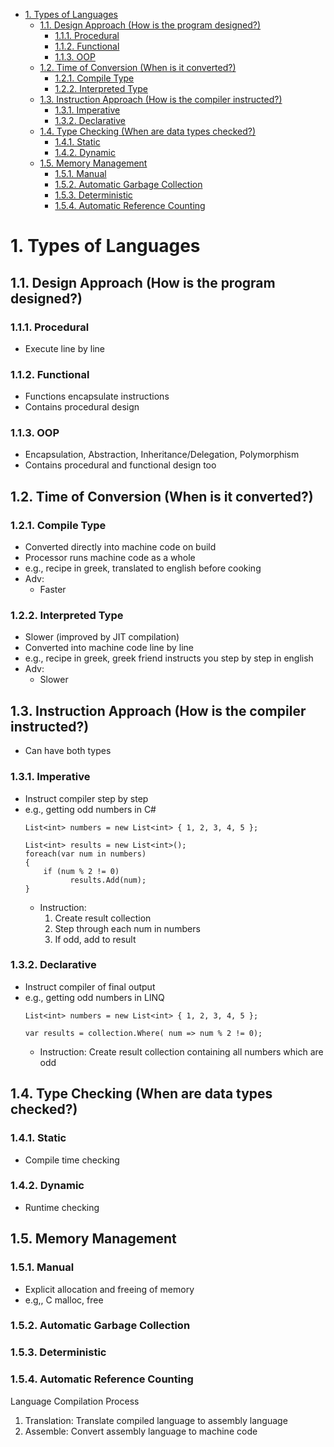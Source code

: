 - [1. Types of Languages](#1-types-of-languages)
  - [1.1. Design Approach (How is the program designed?)](#11-design-approach-how-is-the-program-designed)
    - [1.1.1. Procedural](#111-procedural)
    - [1.1.2. Functional](#112-functional)
    - [1.1.3. OOP](#113-oop)
  - [1.2. Time of Conversion (When is it converted?)](#12-time-of-conversion-when-is-it-converted)
    - [1.2.1. Compile Type](#121-compile-type)
    - [1.2.2. Interpreted Type](#122-interpreted-type)
  - [1.3. Instruction Approach (How is the compiler instructed?)](#13-instruction-approach-how-is-the-compiler-instructed)
    - [1.3.1. Imperative](#131-imperative)
    - [1.3.2. Declarative](#132-declarative)
  - [1.4. Type Checking (When are data types checked?)](#14-type-checking-when-are-data-types-checked)
    - [1.4.1. Static](#141-static)
    - [1.4.2. Dynamic](#142-dynamic)
  - [1.5. Memory Management](#15-memory-management)
    - [1.5.1. Manual](#151-manual)
    - [1.5.2. Automatic Garbage Collection](#152-automatic-garbage-collection)
    - [1.5.3. Deterministic](#153-deterministic)
    - [1.5.4. Automatic Reference Counting](#154-automatic-reference-counting)

# 1. Types of Languages

## 1.1. Design Approach (How is the program designed?)
### 1.1.1. Procedural
- Execute line by line
### 1.1.2. Functional
- Functions encapsulate instructions
- Contains procedural design
### 1.1.3. OOP
- Encapsulation, Abstraction, Inheritance/Delegation, Polymorphism
- Contains procedural and functional design too

## 1.2. Time of Conversion (When is it converted?)
### 1.2.1. Compile Type
- Converted directly into machine code on build 
- Processor runs machine code as a whole
- e.g., recipe in greek, translated to english before cooking
- Adv:
  - Faster
### 1.2.2. Interpreted Type
- Slower (improved by JIT compilation)
- Converted into machine code line by line  
- e.g., recipe in greek, greek friend instructs you step by step in english
- Adv:
  - Slower

## 1.3. Instruction Approach (How is the compiler instructed?)
- Can have both types
### 1.3.1. Imperative
- Instruct compiler step by step
- e.g., getting odd numbers in C#
  ```
  List<int> numbers = new List<int> { 1, 2, 3, 4, 5 };
  
  List<int> results = new List<int>();
  foreach(var num in numbers)
  {
      if (num % 2 != 0)
            results.Add(num);
  }
  ```
  - Instruction:
    1. Create result collection 
    2. Step through each num in numbers
    3. If odd, add to result

### 1.3.2. Declarative
- Instruct compiler of final output
- e.g., getting odd numbers in LINQ
  ```
  List<int> numbers = new List<int> { 1, 2, 3, 4, 5 };
  
  var results = collection.Where( num => num % 2 != 0);
  ```
  - Instruction: Create result collection containing all numbers which are odd

## 1.4. Type Checking (When are data types checked?)
### 1.4.1. Static
- Compile time checking
### 1.4.2. Dynamic
- Runtime checking
## 1.5. Memory Management

### 1.5.1. Manual
- Explicit allocation and freeing of memory
- e.g,, C malloc, free
### 1.5.2. Automatic Garbage Collection

### 1.5.3. Deterministic
### 1.5.4. Automatic Reference Counting


Language Compilation Process
1. Translation: Translate compiled language to assembly language
2. Assemble: Convert assembly language to machine code 